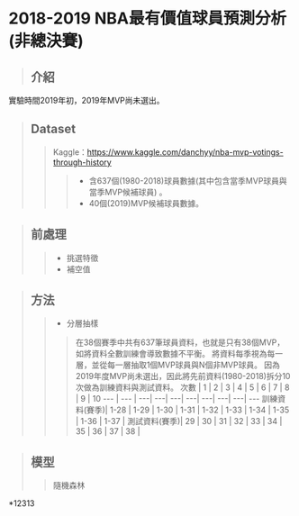 # 2018-2019 NBA最有價值球員預測分析(非總決賽)
> ## 介紹
實驗時間2019年初，2019年MVP尚未選出。

> ## Dataset
>>Kaggle：https://www.kaggle.com/danchyy/nba-mvp-votings-through-history
>>>* 含637個(1980-2018)球員數據(其中包含當季MVP球員與當季MVP候補球員)  。
>>>* 40個(2019)MVP候補球員數據。

> ## 前處理
>>* 挑選特徵
>>* 補空值

> ## 方法
>>* 分層抽樣
>>>在38個賽季中共有637筆球員資料，也就是只有38個MVP，如將資料全數訓練會導致數據不平衡。
>>>將資料每季視為每一層，並從每一層抽取1個MVP球員與N個非MVP球員。
>>>因為2019年度MVP尚未選出，因此將先前資料(1980-2018)拆分10次做為訓練資料與測試資料。
>>>次數 | 1 | 2 | 3 | 4 | 5 | 6 | 7 | 8 | 9 | 10
>>>--- | --- | ---| ---| ---| ---| ---| ---| ---| ---
>>>訓練資料(賽季)| 1-28 | 1-29 | 1-30 | 1-31 | 1-32 | 1-33 | 1-34 | 1-35 | 1-36 | 1-37 |
>>>測試資料(賽季)| 29 | 30 | 31 | 32 | 33 | 34 | 35 | 36 | 37 | 38 |

> ## 模型
>>隨機森林

*12313
